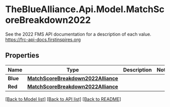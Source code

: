 # TheBlueAlliance.Api.Model.MatchScoreBreakdown2022
See the 2022 FMS API documentation for a description of each value. https://frc-api-docs.firstinspires.org

## Properties

Name | Type | Description | Notes
------------ | ------------- | ------------- | -------------
**Blue** | [**MatchScoreBreakdown2022Alliance**](MatchScoreBreakdown2022Alliance.md) |  | 
**Red** | [**MatchScoreBreakdown2022Alliance**](MatchScoreBreakdown2022Alliance.md) |  | 

[[Back to Model list]](../README.md#documentation-for-models) [[Back to API list]](../README.md#documentation-for-api-endpoints) [[Back to README]](../README.md)


